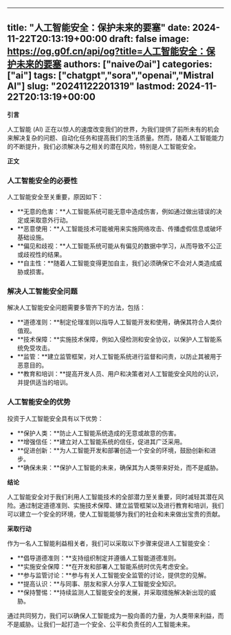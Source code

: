 
---
title: "人工智能安全：保护未来的要塞"
date: 2024-11-22T20:13:19+00:00
draft: false
image: https://og.g0f.cn/api/og?title=人工智能安全：保护未来的要塞
authors: ["naiveのai"]
categories: ["ai"]
tags: ["chatgpt","sora","openai","Mistral AI"]
slug: "20241122201319"
lastmod: 2024-11-22T20:13:19+00:00
---
**引言**

人工智能 (AI) 正在以惊人的速度改变我们的世界，为我们提供了前所未有的机会来解决复杂的问题、自动化任务和提高我们的生活质量。然而，随着人工智能能力的不断提升，我们必须解决与之相关的潜在风险，特别是人工智能安全。

**正文**

### 人工智能安全的必要性

人工智能安全至关重要，原因如下：

* **无意的危害：**人工智能系统可能无意中造成伤害，例如通过做出错误的决定或采取意外行动。
* **恶意使用：**人工智能技术可能被用来实施网络攻击、传播虚假信息或破坏基础设施。
* **偏见和歧视：**人工智能系统可能从有偏见的数据中学习，从而导致不公正或歧视性的结果。
* **自主性：**随着人工智能变得更加自主，我们必须确保它不会对人类造成威胁或损害。

### 解决人工智能安全问题

解决人工智能安全问题需要多管齐下的方法，包括：

* **道德准则：**制定伦理准则以指导人工智能开发和使用，确保其符合人类价值观。
* **技术保障：**实施技术保障，例如入侵检测和安全协议，以保护人工智能系统免受攻击。
* **监管：**建立监管框架，对人工智能系统进行监督和问责，以防止其被用于恶意目的。
* **教育和培训：**提高开发人员、用户和决策者对人工智能安全风险的认识，并提供适当的培训。

### 人工智能安全的优势

投资于人工智能安全具有以下优势：

* **保护人类：**防止人工智能系统造成的无意或故意的伤害。
* **增强信任：**建立对人工智能系统的信任，促进其广泛采用。
* **促进创新：**为人工智能开发和部署创造一个安全的环境，鼓励创新和进步。
* **确保未来：**保护人工智能的未来，确保其为人类带来好处，而不是威胁。

**结论**

人工智能安全对于我们利用人工智能技术的全部潜力至关重要，同时减轻其潜在风险。通过制定道德准则、实施技术保障、建立监管框架以及进行教育和培训，我们可以建立一个安全的环境，使人工智能能够为我们的社会和未来做出宝贵的贡献。

**采取行动**

作为一名人工智能利益相关者，我们可以采取以下步骤来促进人工智能安全：

* **倡导道德准则：**支持组织制定并遵循人工智能道德准则。
* **实施安全保障：**在开发和部署人工智能系统时优先考虑安全。
* **参与监管讨论：**参与有关人工智能安全监管的讨论，提供您的见解。
* **提高认识：**与同事、朋友和家人分享人工智能安全知识。
* **保持警惕：**持续监测人工智能安全的发展，并采取措施解决新出现的威胁。

通过共同努力，我们可以确保人工智能成为一股向善的力量，为人类带来利益，而不是威胁。让我们一起打造一个安全、公平和负责任的人工智能未来。